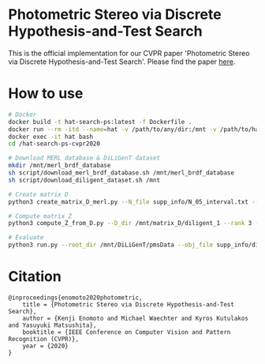 # Photometric Stereo via Discrete Hypothesis-and-Test Search
This is the official implementation for our CVPR paper 'Photometric Stereo via Discrete Hypothesis-and-Test Search'. Please find the paper [here](http://www-infobiz.ist.osaka-u.ac.jp/wp-content/uploads/2020/04/enomoto2020photometric.pdf).

# How to use

```sh
# Docker
docker build -t hat-search-ps:latest -f Dockerfile .
docker run --rm -itd --name=hat -v /path/to/any/dir:/mnt -v /path/to/hat-search-ps-cvpr2020:/hat-search-ps-cvpr2020 hat-search-ps:latest
docker exec -it hat bash
cd /hat-search-ps-cvpr2020

# Download MERL database & DiLiGenT dataset
mkdir /mnt/merl_brdf_database
sh script/download_merl_brdf_database.sh /mnt/merl_brdf_database
sh script/download_diligent_dataset.sh /mnt

# Create matrix D
python3 create_matrix_D_merl.py --N_file supp_info/N_05_interval.txt --L_file supp_info/L_diligent1.txt --merl_dir /mnt/merl_brdf_database --material_name_file supp_info/merl_name.txt --out_dir /mnt/matrix_D/diligent_1

# Compute matrix Z
python3 compute_Z_from_D.py --D_dir /mnt/matrix_D/diligent_1 --rank 3 --out_dir /mnt/matrix_Z/diligent_1/rank_3 --n_jobs -1

# Evaluate
python3 run.py --root_dir /mnt/DiLiGenT/pmsData --obj_file supp_info/diligent_name_1.txt --data_name diligent --Z_dir /mnt/matrix_Z/diligent_1/rank_3 --N_file supp_info/N_05_interval.txt --out_dir /mnt/result/diligent --n_jobs -1
```

# Citation
```
@inproceedings{enomoto2020photometric,
    title = {Photometric Stereo via Discrete Hypothesis-and-Test Search},
    author = {Kenji Enomoto and Michael Waechter and Kyros Kutulakos and Yasuyuki Matsushita},
    booktitle = {IEEE Conference on Computer Vision and Pattern Recognition (CVPR)},
    year = {2020}
}
```
